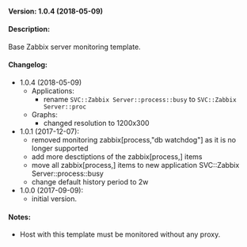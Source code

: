 #### Version: 1.0.4 (2018-05-09)

#### Description:
Base Zabbix server monitoring template.

#### Changelog:
- 1.0.4 (2018-05-09)
  - Applications:
    - rename ```SVC::Zabbix Server::process::busy``` to ```SVC::Zabbix Server::proc```
  - Graphs:
    - changed resolution to 1200x300
- 1.0.1 (2017-12-07):
  - removed monitoring zabbix[process,"db watchdog"] as it is no longer supported
  - add more desctiptions of the zabbix[process,] items
  - move all zabbix[process,] items to new application SVC::Zabbix Server::process::busy
  - change default history period to 2w
- 1.0.0 (2017-09-09):
  - initial version.

#### Notes:
* Host with this template must be monitored without any proxy.